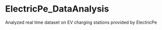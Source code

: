 # ElectricPe_DataAnalysis
Analyzed real time dataset on EV charging stations provided by ElectricPe

